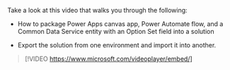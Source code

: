 Take a look at this video that walks you through the following:

-   How to package Power Apps canvas app, Power Automate flow, and a Common Data Service entity with an Option Set field into a solution

-   Export the solution from one environment and import it into another.

> [!VIDEO https://www.microsoft.com/videoplayer/embed/]